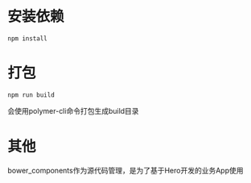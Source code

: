 # 安装依赖
`npm install`

# 打包
`npm run build`

会使用polymer-cli命令打包生成build目录

# 其他
bower_components作为源代码管理，是为了基于Hero开发的业务App使用
